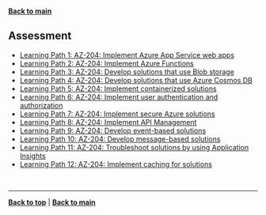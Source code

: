 
<a id="top" />

<br/>


[**Back to main**](./README.md)

## Assessment


- [Learning Path 1: AZ-204: Implement Azure App Service web apps](./mslearn-azureappservice.md)
- [Learning Path 2: AZ-204: Implement Azure Functions](./mslearn-azurefunctions.md)
- [Learning Path 3: AZ-204: Develop solutions that use Blob storage](./mslearn-blobstorage.md)
- [Learning Path 4: AZ-204: Develop solutions that use Azure Cosmos DB](./mslearn-azurecosmosdb.md)
- [Learning Path 5: AZ-204: Implement containerized solutions](./mslearn-containerized.md)
- [Learning Path 6: AZ-204: Implement user authentication and authorization](./mslearn-userauth.md)
- [Learning Path 7: AZ-204: Implement secure Azure solutions](./mslearn-secureazure.md)
- [Learning Path 8: AZ-204: Implement API Management](./mslearn-apimanagement.md)
- [Learning Path 9: AZ-204: Develop event-based solutions](./mslearn-eventbased.md)
- [Learning Path 10: AZ-204: Develop message-based solutions](./mslearn-messagebased.md)
- [Learning Path 11: AZ-204: Troubleshoot solutions by using Application Insights](./mslearn-applicationinsights.md)
- [Learning Path 12: AZ-204: Implement caching for solutions](./mslearn-caching.md)



<br/>

------

[**Back to top**](#top) | [**Back to main**](README.md)